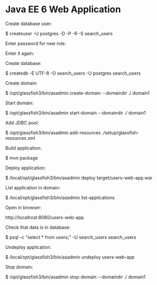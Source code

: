 Java EE 6 Web Application
=========================

Create database user:

$ createuser -U postgres -D -P -R -S search_users

Enter password for new role:

Enter it again:

Create database:

$ createdb -E UTF-8 -O search_users -U postgres search_users

Create domain:

$ /opt/glassfish3/bin/asadmin create-domain --domaindir ./ domain1

Start domain:

$ /opt/glassfish3/bin/asadmin start-domain --domaindir ./ domain1

Add JDBC pool:

$ /opt/glassfish3/bin/asadmin add-resources ./setup/glassfish-resources.xml

Build application:

$ mvn package

Deploy application:

$ /local/opt/glassfish3/bin/asadmin deploy target/users-web-app.war

List application in domain:

$ /local/opt/glassfish3/bin/asadmin list-applications

Open in browser:

http://localhost:8080/users-web-app

Check that data is in database:

$ psql -c "select * from users;" -U search_users search_users

Undeploy application:

$ /local/opt/glassfish3/bin/asadmin undeploy users-web-app

Stop domain:

$ /opt/glassfish3/bin/asadmin stop-domain --domaindir ./ domain1

